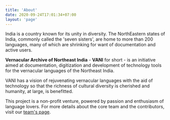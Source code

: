 ```yaml
---
title: 'About'
date: 2020-09-24T17:01:34+07:00
layout: 'page'
---
```


India is a country known for its unity in diversity. The NorthEastern states of India, commonly called the 'seven sisters', are home to more than 200 languages, many of which are shrinking for want of documentation and active users.

**Vernacular Archive of Northeast India** - **VANI** for short - is an initiative aimed at documentation, digitization and development of technology tools for the vernacular languages of the Northeast India.

VANI has a vision of rejuvenating vernacular languages with the aid of technology so that the richness of cultural diversity is cherished and humanity, at large, is benefitted.

This project is a non-profit venture, powered by passion and enthusiasm of language lovers. For more details about the core team and the contributors, visit our [team's page](https://projectvani.org/team/).
